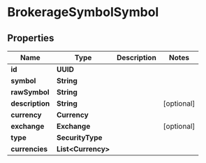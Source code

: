 

# BrokerageSymbolSymbol


## Properties

| Name | Type | Description | Notes |
|------------ | ------------- | ------------- | -------------|
|**id** | **UUID** |  |  |
|**symbol** | **String** |  |  |
|**rawSymbol** | **String** |  |  |
|**description** | **String** |  |  [optional] |
|**currency** | **Currency** |  |  |
|**exchange** | **Exchange** |  |  [optional] |
|**type** | **SecurityType** |  |  |
|**currencies** | **List&lt;Currency&gt;** |  |  |



